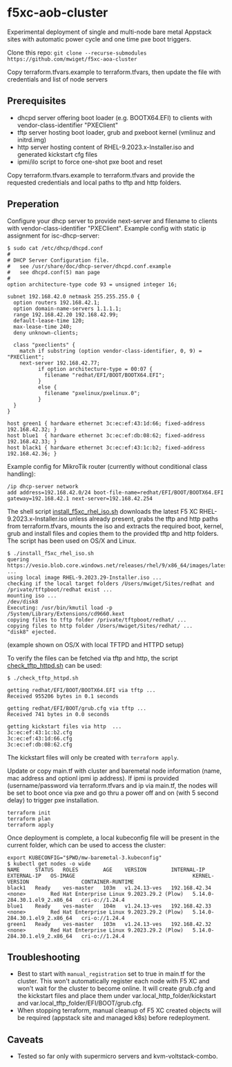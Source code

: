 # f5xc-aob-cluster

Experimental deployment of single and multi-node bare metal Appstack sites with automatic power cycle
and one time pxe boot triggers.

Clone this repo: `git clone --recurse-submodules https://github.com/mwiget/f5xc-aoa-cluster`

Copy terraform.tfvars.example to terraform.tfvars, then update the file with credentials 
and list of node servers

## Prerequisites

- dhcpd server offering boot loader (e.g. BOOTX64.EFI) to clients with vendor-class-identifier "PXEClient"
- tftp server hosting boot loader, grub and pxeboot kernel (vmlinuz and initrd.img)
- http server hosting content of RHEL-9.2023.x-Installer.iso and generated kickstart cfg files
- ipmi/ilo script to force one-shot pxe boot and reset

Copy terraform.tfvars.example to terraform.tfvars and provide the requested credentials and local paths 
to tftp and http folders.

## Preperation

Configure your dhcp server to provide next-server and filename to clients with vendor-class-identifier "PXEClient".
Example config with static ip assignment for isc-dhcp-server:

```
$ sudo cat /etc/dhcp/dhcpd.conf
#
# DHCP Server Configuration file.
#   see /usr/share/doc/dhcp-server/dhcpd.conf.example
#   see dhcpd.conf(5) man page
#
option architecture-type code 93 = unsigned integer 16;

subnet 192.168.42.0 netmask 255.255.255.0 {
  option routers 192.168.42.1;
  option domain-name-servers 1.1.1.1;
  range 192.168.42.20 192.168.42.99;
  default-lease-time 120;
  max-lease-time 240;
  deny unknown-clients;

  class "pxeclients" {
    match if substring (option vendor-class-identifier, 0, 9) = "PXEClient";
    next-server 192.168.42.77;
          if option architecture-type = 00:07 {
            filename "redhat/EFI/BOOT/BOOTX64.EFI";
          }
          else {
            filename "pxelinux/pxelinux.0";
          }
  }
}

host green1 { hardware ethernet 3c:ec:ef:43:1d:66; fixed-address 192.168.42.32; }
host blue1  { hardware ethernet 3c:ec:ef:db:08:62; fixed-address 192.168.42.33; }
host black1 { hardware ethernet 3c:ec:ef:43:1c:b2; fixed-address 192.168.42.36; }
```

Example config for MikroTik router (currently without conditional class handling):

```
/ip dhcp-server network
add address=192.168.42.0/24 boot-file-name=redhat/EFI/BOOT/BOOTX64.EFI gateway=192.168.42.1 next-server=192.168.42.254
```

The shell script [install_f5xc_rhel_iso.sh](./install_f5xc_rhel_iso.sh) downloads the latest F5 XC 
RHEL-9.2023.x-Installer.iso unless already present, grabs the tftp and http paths from terraform.tfvars,
mounts the iso and extracts the required boot, kernel, grub and install files and copies them to the provided
tftp and http folders. The script has been used on OS/X and Linux.

```
$ ./install_f5xc_rhel_iso.sh 
quering https://vesio.blob.core.windows.net/releases/rhel/9/x86_64/images/latest ...
using local image RHEL-9.2023.29-Installer.iso ...
checking if the local target folders /Users/mwiget/Sites/redhat and /private/tftpboot/redhat exist ...
mounting iso ...
/dev/disk8
Executing: /usr/bin/kmutil load -p /System/Library/Extensions/cd9660.kext
copying files to tftp folder /private/tftpboot/redhat/ ...
copying files to http folder /Users/mwiget/Sites/redhat/ ...
"disk8" ejected.
```
(example shown on OS/X with local TFTPD and HTTPD setup)


To verify the files can be fetched via tftp and http, the script [check_tftp_httpd.sh](check_tftp_httpd.sh) can be used:

```
$ ./check_tftp_httpd.sh 

getting redhat/EFI/BOOT/BOOTX64.EFI via tftp ...                
Received 955206 bytes in 0.1 seconds

getting redhat/EFI/BOOT/grub.cfg via tftp ...
Received 741 bytes in 0.0 seconds

getting kickstart files via http  ...
3c:ec:ef:43:1c:b2.cfg
3c:ec:ef:43:1d:66.cfg
3c:ec:ef:db:08:62.cfg
```

The kickstart files will only be created with `terraform apply`.

Update or copy  main.tf with cluster and baremetal node information (name, mac address and optionl
ipmi ip address). If ipmi is provided (username/password via terraform.tfvars and ip via main.tf, 
the nodes will be set to boot once via pxe and go thru a power off and on (with 5 second delay) to
trigger pxe installation. 


```
terraform init
terraform plan
terraform apply
```

Once deployment is complete, a local kubeconfig file will be present in the current folder, which can be used
to access the cluster:

```
export KUBECONFIG="$PWD/mw-baremetal-3.kubeconfig"
$ kubectl get nodes -o wide
NAME     STATUS   ROLES        AGE    VERSION        INTERNAL-IP     EXTERNAL-IP   OS-IMAGE                                      KERNEL-VERSION                 CONTAINER-RUNTIME
black1   Ready    ves-master   103m   v1.24.13-ves   192.168.42.34   <none>        Red Hat Enterprise Linux 9.2023.29.2 (Plow)   5.14.0-284.30.1.el9_2.x86_64   cri-o://1.24.4
blue1    Ready    ves-master   104m   v1.24.13-ves   192.168.42.33   <none>        Red Hat Enterprise Linux 9.2023.29.2 (Plow)   5.14.0-284.30.1.el9_2.x86_64   cri-o://1.24.4
green1   Ready    ves-master   103m   v1.24.13-ves   192.168.42.32   <none>        Red Hat Enterprise Linux 9.2023.29.2 (Plow)   5.14.0-284.30.1.el9_2.x86_64   cri-o://1.24.4
```
## Troubleshooting

- Best to start with `manual_registration` set to true in main.tf for the cluster. This won't automatically
register each node with F5 XC and won't wait for the cluster to become online. It will create grub.cfg and 
the kickstart files and place them under var.local_http_folder/kickstart and var.local_tftp_folder/EFI/BOOT/grub.cfg.
- When stopping terraform, manual cleanup of F5 XC created objects will be required (appstack site and managed k8s) before redeployment.

## Caveats

- Tested so far only with supermicro servers and kvm-voltstack-combo.

